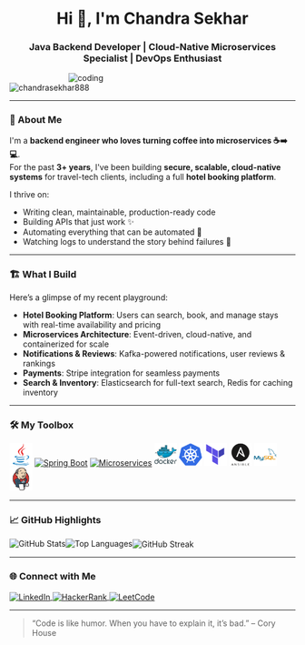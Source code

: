 <h1 align="center">Hi 👋, I'm Chandra Sekhar</h1>
<h3 align="center">Java Backend Developer | Cloud-Native Microservices Specialist | DevOps Enthusiast</h3>

<img align="right" alt="coding" width="400" src="https://user-images.githubusercontent.com/55389276/140866485-8fb1c876-9a8f-4d6a-98dc-08c4981eaf70.gif">

<p align="left"> <img src="https://komarev.com/ghpvc/?username=chandrasekhar888&label=Profile%20views&color=0e75b6&style=flat" alt="chandrasekhar888" /> </p>

---

### 🌱 About Me
I'm a **backend engineer who loves turning coffee into microservices ☕➡️💻**.  
For the past **3+ years**, I've been building **secure, scalable, cloud-native systems** for travel-tech clients, including a full **hotel booking platform**.  

I thrive on:  
- Writing clean, maintainable, production-ready code  
- Building APIs that just work ✨  
- Automating everything that can be automated 🔧  
- Watching logs to understand the story behind failures 📜  

---

### 🏗 What I Build
Here’s a glimpse of my recent playground:  

- **Hotel Booking Platform**: Users can search, book, and manage stays with real-time availability and pricing  
- **Microservices Architecture**: Event-driven, cloud-native, and containerized for scale  
- **Notifications & Reviews**: Kafka-powered notifications, user reviews & rankings  
- **Payments**: Stripe integration for seamless payments  
- **Search & Inventory**: Elasticsearch for full-text search, Redis for caching inventory  

---

### 🛠 My Toolbox
<p align="left">
<a href="https://www.java.com" target="_blank"><img src="https://raw.githubusercontent.com/devicons/devicon/master/icons/java/java-original.svg" alt="Java" width="40" height="40"/></a>
<a href="https://spring.io/" target="_blank"><img src="https://www.vectorlogo.zone/logos/springio/springio-icon.svg" alt="Spring Boot" width="40" height="40"/></a>
<a href="#"><img src="https://img.shields.io/badge/Microservices-Architecture-blue" alt="Microservices" height="40"/></a>
<a href="https://www.docker.com/" target="_blank"><img src="https://raw.githubusercontent.com/devicons/devicon/master/icons/docker/docker-original-wordmark.svg" alt="Docker" width="40" height="40"/></a>
<a href="https://kubernetes.io/" target="_blank"><img src="https://raw.githubusercontent.com/devicons/devicon/master/icons/kubernetes/kubernetes-plain.svg" alt="Kubernetes" width="40" height="40"/></a>
<a href="https://www.terraform.io/" target="_blank"><img src="https://raw.githubusercontent.com/devicons/devicon/master/icons/terraform/terraform-original.svg" alt="Terraform" width="40" height="40"/></a>
<a href="https://www.ansible.com/" target="_blank"><img src="https://raw.githubusercontent.com/devicons/devicon/master/icons/ansible/ansible-original-wordmark.svg" alt="Ansible" width="40" height="40"/></a>
<a href="https://www.mysql.com/" target="_blank"><img src="https://raw.githubusercontent.com/devicons/devicon/master/icons/mysql/mysql-original-wordmark.svg" alt="MySQL" width="40" height="40"/></a>
<a href="https://www.jenkins.io/" target="_blank"><img src="https://raw.githubusercontent.com/devicons/devicon/master/icons/jenkins/jenkins-original.svg" alt="Jenkins" width="40" height="40"/></a>
</p>

---

### 📈 GitHub Highlights
<p>
<img align="left" src="https://github-readme-stats.vercel.app/api?username=chandrasekhar888&show_icons=true&locale=en" alt="GitHub Stats" />
<img align="left" src="https://github-readme-stats.vercel.app/api/top-langs?username=chandrasekhar888&show_icons=true&locale=en&layout=compact" alt="Top Languages" />
</p>
<p><img align="center" src="https://github-readme-streak-stats.herokuapp.com/?user=chandrasekhar888&" alt="GitHub Streak" /></p>

---

### 🌐 Connect with Me
<p align="left">
<a href="https://www.linkedin.com/in/itschandrasekhar" target="_blank">
  <img align="center" src="https://raw.githubusercontent.com/rahuldkjain/github-profile-readme-generator/master/src/images/icons/Social/linked-in-alt.svg" alt="LinkedIn" height="30" width="40" />
</a>
<a href="https://www.hackerrank.com/profile/padamatachandra1" target="_blank">
  <img align="center" src="https://raw.githubusercontent.com/rahuldkjain/github-profile-readme-generator/master/src/images/icons/Social/hackerrank.svg" alt="HackerRank" height="30" width="40" />
</a>
<a href="https://leetcode.com/u/chandu_1803/" target="_blank">
  <img align="center" src="https://upload.wikimedia.org/wikipedia/commons/1/19/LeetCode_logo_black.png" alt="LeetCode" height="30" width="40" />
</a>
</p>

---

> “Code is like humor. When you have to explain it, it’s bad.” – Cory House

